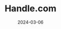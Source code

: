 ---  
layout: startup_page  
title: "Handle.com"  
id: "handle.com"  
permalink: "/handlecomhandle.com03062024/"  
website: "https://www.handle.com/"  
funding_round: ""  
funding_amount: ""  
investors: "Amex Ventures, Suffolk Technologies"  
about: "Handle.com provides construction payment and credit solutions, automating and streamlining complex payment workflows for large credit and finance teams in the construction industry. Its platform aims to save time and costs, improve cash flow protection, and modernize the often inefficient and delayed payment processes within the construction sector."  
markets: "Fintech, Construction, Software Development"  
hq: "San Francisco, California, United States"  
founded_year: "2018"  
linkedin: "https://www.linkedin.com/company/handleinc"  
twitter: ""  
instagram: ""  
facebook: ""  
crunchbase: ""  
pitchbook: ""  

date_display: "06-Mar-2024"  
date: "2024-03-06"

# SEO Optimization  
meta_title: "Handle.com"  
meta_description: "Handle.com, Handle.com provides construction payment and credit solutions, automating and streamlining complex payment workflows for large credit and finance team..."  
meta_keywords: "Handle.com, Fintech, Construction, Software Development,  funding"  
canonical_url: "https://startup.projectstartups.com/handlecomhandle.com03062024/"  
---